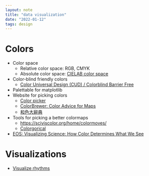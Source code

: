 ```yaml
---
layout: note
title: "data visualization"
date: "2022-01-12"
tags: design
---
```


# Colors
- Color space
    - Relative color space: RGB, CMYK
    - Absolute color space: [CIELAB color space](https://en.wikipedia.org/wiki/CIELAB_color_space)
- Color-blind friendly colors
    - [Color Universal Design (CUD) / Colorblind Barrier Free](http://jfly.iam.u-tokyo.ac.jp/color/)
- Palettable for matplotlib
- Website for picking colors
    - [Color picker](https://htmlcolorcodes.com/color-picker/)
    - [ColorBrewer: Color Advice for Maps](http://colorbrewer2.org/)
    - [和色大辭典](https://www.colordic.org/w)
- Tools for picking a better colormaps
    - https://sciviscolor.org/home/colormoves/
    - [Colorgorical](http://vrl.cs.brown.edu/color)
- [EOS: Visualizing Science: How Color Determines What We See](https://eos.org/features/visualizing-science-how-color-determines-what-we-see)

# Visualizations
- [Visualize rhythms](https://www.youtube.com/watch?v=2UphAzryVpY)